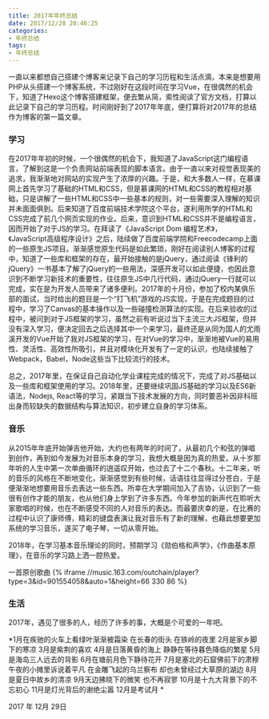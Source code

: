 ```yaml
---
title: 2017年年终总结
date: 2017/12/28 20:46:25
categories:
- 年终总结
tags:
- 年终总结
---
```


一直以来都想自己搭建个博客来记录下自己的学习历程和生活点滴，本来是想要用PHP从头搭建一个博客系统，不过刚好在这段时间在学习Vue，在很偶然的机会下，知道了Hexo这个博客搭建框架，便去繁从简，索性阅读了官方文档，打算以此记录下自己的学习历程。时间刚好到了2017年年底，便打算将对2017年的总结作为博客的第一篇文章。<!-- more -->

### 学习

在2017年年初的时候，一个很偶然的机会下，我知道了JavaScript这门编程语言，了解到这是一个负责网站前端表现的脚本语言。由于一直以来对视觉表现美的追求，我渐渐地对网站的实现产生了浓厚的兴趣。于是，和大多数人一样，在慕课网上首先学习了基础的HTML和CSS，但是慕课网的HTML和CSS的教程相对基础，只是讲解了一些HTML和CSS中一些基本的规则，对一些需要深入理解的知识并未面面俱到。后来知道了百度前端技术学院这个平台，遂利用所学的HTML和CSS完成了前几个网页实现的作业。后来，意识到HTML和CSS并不是编程语言，因而开始了对于JS的学习。在拜读了《JavaScript Dom 编程艺术》，《JavaScript高级程序设计》之后，陆续做了百度前端学院和Freecodecamp上面的一些原生JS项目。渐渐感觉原生代码是如此繁琐，刚好在阅读别人博客的过程中，知道了一些库和框架的存在，最开始接触的是jQuery，通过阅读《锋利的jQuery》一书基本了解了jQuery的一些用法，深感开发可以如此便捷，也因此意识到不断学习新技术的重要性，往往原生JS中几行代码，通过jQuery一行就可以完成，实在是为开发人员带来了诸多便利。2017年的十月份，参加了校内某俱乐部的面试，当时给出的题目是一个“打飞机”游戏的JS实现，于是在完成题目的过程中，学习了Canvas的基本操作以及一些碰撞检测算法的实现。在后来验收的过程中，被问到对于JS框架的学习，虽然之前有听说过当下主流三大JS框架，但并没有深入学习，便决定回去之后选择其中一个来学习，最终还是从同为国人的尤雨溪开发的Vue开始了我对JS框架的学习，在对Vue的学习中，渐渐地被Vue的易用性、灵活性、高效性所吸引，并且对模块化开发有了一定的认识，也陆续接触了Webpack，Babel，Node这些当下比较流行的技术。

总之，2017年里，在保证自己自动化学业课程完成的情况下，完成了对JS基础以及一些库和框架使用的学习。2018年里，还要继续巩固JS基础的学习以及ES6新语法，Nodejs, React等的学习，紧跟当下技术发展的方向，同时要恶补因非科班出身而较缺失的数据结构与算法知识，初步建立自身的学习体系。

### 音乐

从2015年年底开始弹吉他开始，大约也有两年的时间了，从最初几个和弦的弹唱到创作，再到如今发展为对音乐本身的学习，我想大概是因为真的热爱。从十岁那年听的人生中第一次单曲循环的逍遥叹开始，也过去了十二个春秋。十二年来，听的音乐的风格在不断地变化，渐渐感觉到有些时候，话语往往显得过分苍白，于是便渐渐地想要用音乐去表达一些东西。所幸在大学期间加入了吉协，认识到了一些很有创作才能的朋友，也从他们身上学到了许多东西。今年参加的新声代在聆听大家歌唱的时候，也在不断感受不同的人对音乐的表达。而最要庆幸的是，在比赛的过程中认识了康师傅，精彩的键盘表演让我对音乐有了新的理解，也藉此想要更加系统的学习音乐，遂买了电子琴，一切从零开始。

2018年，在学习基本音乐理论的同时，预期学习《勋伯格和声学》，《作曲基本原理》，在音乐的学习路上洒一腔热爱。

一首原创歌曲
{% iframe //music.163.com/outchain/player?type=3&id=901554058&auto=1&height=66 330 86 %}

### 生活

2017年，遇见了很多的人，经历了许多的事，大概是个可爱的一年吧。

*1月在疾驰的火车上看绿叶渐渐被霜染
在长春的街头
在铁岭的夜里
2月是家乡脚下的寒凉
3月是紫荆的喜欢
4月是日落黄昏的海上
静静在等待暮色降临的繁星
5月是海岛三人远去的背影
6月在塘前月色下静待花开
7月是塞北的石窟佛前下的肃穆
午夜的小摊里诉说着平凡
在金雕飞起的乌兰察布
却也未曾经过大草原的湖边
8月是夏日中故乡的清凉
9月天边拂晓下的微笑
也不再寂寥
10月是十九大背景下的不忘初心
11月是灯光背后的谢绝尘嚣
12月是考试月
*

2017 年 12月 29日    
